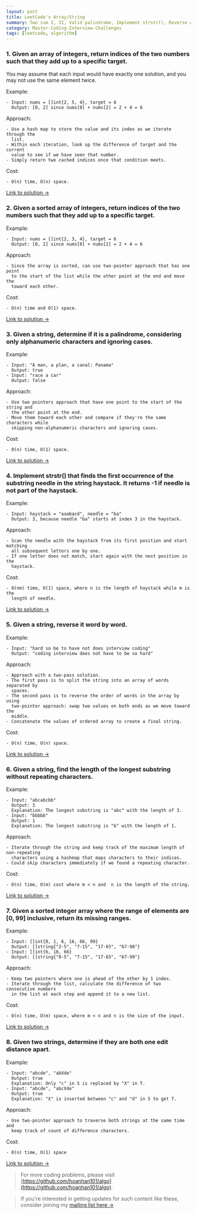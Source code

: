 ```yaml
---
layout: post
title: LeetCode's Array/String
summary: Two sum I, II, Valid palindrome, Implement strstr(), Reverse words in string, Longest substring without repeating characters, Missing ranges, One edit distance
category: Master-Coding-Interview-Challenges
tags: [leetcode, algorithm]
---
```


### 1. Given an array of integers, return indices of the two numbers such that they add up to a specific target.

You may assume that each input would have exactly one solution, and you may not use the same element twice.

Example:
```
- Input: nums = []int{2, 5, 4}, target = 6
  Output: [0, 2] since nums[0] + nums[2] = 2 + 4 = 6
```

Approach:
```
- Use a hash map to store the value and its index as we iterate through the
  list.
- Within each iteration, look up the difference of target and the current
  value to see if we have seen that number.
- Simply return two cached indices once that condition meets.
```

Cost:
```
- O(n) time, O(n) space.
```

[Link to solution →](https://github.com/hoanhan101/algo/blob/master/leetcode/two_sum_i_test.go)

### 2. Given a sorted array of integers, return indices of the two numbers such that they add up to a specific target.

Example:
```
- Input: nums = []int{2, 3, 4}, target = 6
  Output: [0, 2] since nums[0] + nums[2] = 2 + 4 = 6
```

Approach:
```
- Since the array is sorted, can use two-pointer approach that has one point
  to the start of the list while the other point at the end and move the
  toward each other.
```

Cost:
```
- O(n) time and O(1) space.
```

[Link to solution →](https://github.com/hoanhan101/algo/blob/master/leetcode/two_sum_ii_test.go)

### 3. Given a string, determine if it is a palindrome, considering only alphanumeric characters and ignoring cases.

Example:
```
- Input: "A man, a plan, a canal: Panama"
  Output: true
- Input: "race a car"
  Output: false
```

Approach:
```
- Use two pointers approach that have one point to the start of the string and
  the other point at the end.
- Move them toward each other and compare if they're the same characters while
  skipping non-alphanumeric characters and ignoring cases.
```

Cost:
```
- O(n) time, O(1) space.
```

[Link to solution →](https://github.com/hoanhan101/algo/blob/master/leetcode/valid_palindrome_test.go)


### 4. Implement strstr() that finds the first occurrence of the substring needle in the string haystack. It returns -1 if needle is not part of the haystack.

Example:
```
- Input: haystack = "aaabacd", needle = "ba"
  Output: 3, because needle "ba" starts at index 3 in the haystack.
```

Approach:
```
- Scan the needle with the haystack from its first position and start matching
  all subsequent letters one by one.
- If one letter does not match, start again with the next position in the
  haystack.
```

Cost:
```
- O(nm) time, O(1) space, where n is the length of haystack while m is the
  length of needle.
```

[Link to solution →](https://github.com/hoanhan101/algo/blob/master/leetcode/strstr_test.go)

### 5. Given a string, reverse it word by word.

Example:
```
- Input: "hard so be to have not does interview coding"
  Output: "coding interview does not have to be so hard"
```

Approach:
```
- Approach with a two-pass solution.
- The first pass is to split the string into an array of words separated by
  spaces.
- The second pass is to reverse the order of words in the array by using
  two-pointer approach: swap two values on both ends as we move toward the
  middle.
- Concatenate the values of ordered array to create a final string.
```

Cost:
```
- O(n) time, O(n) space.
```

[Link to solution →](https://github.com/hoanhan101/algo/blob/master/leetcode/reverse_words_string_test.go)

### 6. Given a string, find the length of the longest substring without repeating characters.

Example:
```
- Input: "abcabcbb"
  Output: 3
  Explanation: The longest substring is "abc" with the length of 3.
- Input: "bbbbb"
  Output: 1
  Explanation: The longest substring is "b" with the length of 1.
```

Approach:
```
- Iterate through the string and keep track of the maximum length of non-repeating
  characters using a hashmap that maps characters to their indices.
- Could skip characters immediately if we found a repeating character.
```

Cost:
```
- O(n) time, O(m) cost where m < n and  n is the length of the string.
```

[Link to solution →](https://github.com/hoanhan101/algo/blob/master/leetcode/longest_substring_test.go)

### 7. Given a sorted integer array where the range of elements are [0, 99] inclusive, return its missing ranges.

Example:
```
- Input: []int{0, 1, 6, 16, 66, 99}
  Output: []string{"2-5", "7-15", "17-65", "67-98"}
- Input: []int{6, 16, 66}
  Output: []string{"0-5", "7-15", "17-65", "67-99"}
```

Approach:
```
- Keep two pointers where one is ahead of the other by 1 index.
- Iterate through the list, calculate the difference of two consecutive numbers
  in the list at each step and append it to a new list.
```

Cost:
```
- O(n) time, O(m) space, where m < n and n is the size of the input.
```

[Link to solution →](https://github.com/hoanhan101/algo/blob/master/leetcode/missing_ranges_test.go)

### 8. Given two strings, determine if they are both one edit distance apart.

Example:
```
- Input: "abcde", "abXde"
  Output: true
  Explanation: Only "c" in S is replaced by "X" in T.
- Input: "abcde", "abcXde"
  Output: true
  Explanation: "X" is inserted between "c" and "d" in S to get T.
```

Approach:
```
- Use two-pointer approach to traverse both strings at the same time and
  keep track of count of difference characters.
```

Cost:
```
- O(n) time, O(1) space
```

[Link to solution →](https://github.com/hoanhan101/algo/blob/master/leetcode/one_edit_distance_test.go)

> For more coding problems, please visit
  [https://github.com/hoanhan101/algo](https://github.com/hoanhan101/algo).

> If you're interested in getting updates for such content like these, consider
  joining my [mailing list here →](https://tinyletter.com/hoanhan)
